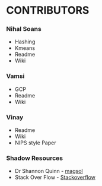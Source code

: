 
# CONTRIBUTORS 

### Nihal Soans
 - Hashing
 - Kmeans
 - Readme
 - Wiki

### Vamsi
- GCP
- Readme
- Wiki

### Vinay
- Readme
- Wiki
- NIPS style Paper


### Shadow Resources
- Dr Shannon Quinn - [magsol](https://github.com/magsol)
- Stack Over Flow - [Stackoverflow](https://stackoverflow.com/)
